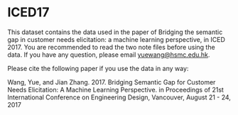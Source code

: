 # ICED17
This dataset contains the data used in the paper of Bridging the semantic gap in customer needs elicitation: a machine learning perspective, in ICED 2017. You are recommended to read the two note files before using the data. If you have any question, please email yuewang@hsmc.edu.hk.

Please cite the following paper if you use the data in any way:

Wang, Yue, and Jian Zhang. 2017. Bridging Semantic Gap for Customer Needs Elicitation: A Machine Learning Perspective. in Proceedings of 21st International Conference on Engineering Design, Vancouver, August 21 - 24, 2017
